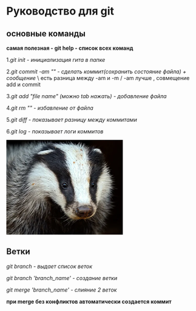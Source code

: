 #  Руководство для git
## основные команды
**самая полезная - git help - список всех команд**

1.*git init - инициализация гита в папке*

2.*git commit -am "" - сделать коммит(сохранить состояние файла)  + сообщение* \\ есть разница между  -am и -m / -am лучше , совмещение add и commit
 
3.*git add "file name" (можно tab нажать) - добавление файла*

4.*git rm "" - избавление от файла*

5.*git diff - показывает разницу между коммитами*

6.*git log - показывает логи коммитов*

![ захотел попробовать добавить картинку](image-1.png) 

## Ветки

*git branch - выдает список веток*

*git branch 'branch_name' - создание ветки*

*git merge 'branch_name' - слияние 2 веток*

**при merge без конфликтов автоматически создается коммит**